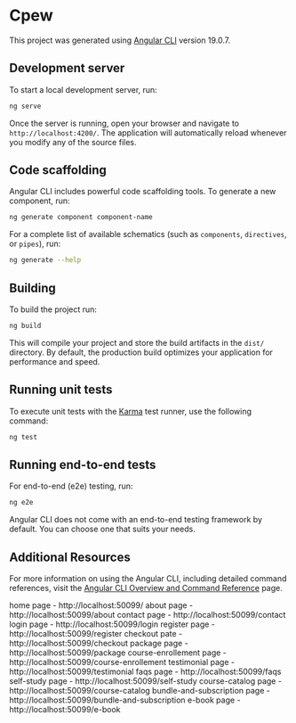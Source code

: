 # Cpew

This project was generated using [Angular CLI](https://github.com/angular/angular-cli) version 19.0.7.

## Development server

To start a local development server, run:

```bash
ng serve
```

Once the server is running, open your browser and navigate to `http://localhost:4200/`. The application will automatically reload whenever you modify any of the source files.

## Code scaffolding

Angular CLI includes powerful code scaffolding tools. To generate a new component, run:

```bash
ng generate component component-name
```

For a complete list of available schematics (such as `components`, `directives`, or `pipes`), run:

```bash
ng generate --help
```

## Building

To build the project run:

```bash
ng build
```

This will compile your project and store the build artifacts in the `dist/` directory. By default, the production build optimizes your application for performance and speed.

## Running unit tests

To execute unit tests with the [Karma](https://karma-runner.github.io) test runner, use the following command:

```bash
ng test
```

## Running end-to-end tests

For end-to-end (e2e) testing, run:

```bash
ng e2e
```

Angular CLI does not come with an end-to-end testing framework by default. You can choose one that suits your needs.

## Additional Resources

For more information on using the Angular CLI, including detailed command references, visit the [Angular CLI Overview and Command Reference](https://angular.dev/tools/cli) page.



home page - http://localhost:50099/ 
about page - http://localhost:50099/about
contact page - http://localhost:50099/contact
login page - http://localhost:50099/login
register page - http://localhost:50099/register
checkout pate - http://localhost:50099/checkout
package page - http://localhost:50099/package
course-enrollement page - http://localhost:50099/course-enrollement
testimonial page - http://localhost:50099/testimonial
faqs page - http://localhost:50099/faqs
self-study page - http://localhost:50099/self-study
course-catalog page - http://localhost:50099/course-catalog
bundle-and-subscription page - http://localhost:50099/bundle-and-subscription
e-book page - http://localhost:50099/e-book




